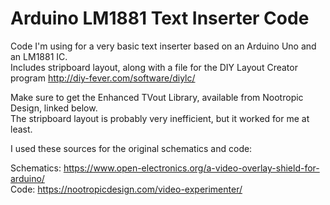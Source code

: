 # Arduino LM1881 Text Inserter Code
 
Code I'm using for a very basic text inserter based on an Arduino Uno and an LM1881 IC.<br />
Includes stripboard layout, along with a file for the DIY Layout Creator program http://diy-fever.com/software/diylc/<br />

Make sure to get the Enhanced TVout Library, available from Nootropic Design, linked below.<br />
The stripboard layout is probably very inefficient, but it worked for me at least.<br />

I used these sources for the original schematics and code:<br />

Schematics: https://www.open-electronics.org/a-video-overlay-shield-for-arduino/<br />
Code: https://nootropicdesign.com/video-experimenter/
